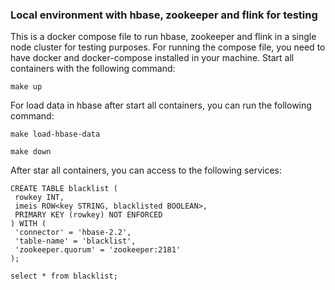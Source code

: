 ### Local environment with hbase, zookeeper and flink for testing

This is a docker compose file to run hbase, zookeeper and flink in a single node cluster for testing purposes.
For running the compose file, you need to have docker and docker-compose installed in your machine.
Start all containers with the following command:
```beam.assembly
make up
```
For load data in hbase after start all containers, you can run the following command:
```beam.assembly
make load-hbase-data
```
```beam.assembly
make down
```

After star all containers, you can access to the following services:

```beam.assembly
CREATE TABLE blacklist (
 rowkey INT,
 imeis ROW<key STRING, blacklisted BOOLEAN>,
 PRIMARY KEY (rowkey) NOT ENFORCED
) WITH (
 'connector' = 'hbase-2.2',
 'table-name' = 'blacklist',
 'zookeeper.quorum' = 'zookeeper:2181'
);

select * from blacklist;
```